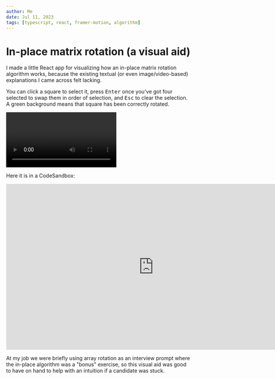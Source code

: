 ```yaml
---
author: Me
date: Jul 11, 2023
tags: [typescript, react, framer-motion, algorithm]
---
```


# In-place matrix rotation (a visual aid)

I made a little React app for visualizing how an in-place matrix rotation algorithm works, because the existing textual (or even image/video-based) explanations I came across felt lacking.

You can click a square to select it, press <kbd>Enter</kbd> once you've got four selected to swap them in order of selection, and <kbd>Esc</kbd> to clear the selection. A green background means that square has been correctly rotated.

<video controls autoplay>
  <source src="../images/2023-07-12-matrix.mp4" type="video/mp4">
</video>

Here it is in a CodeSandbox:

<iframe style="border: 1px solid rgba(0, 0, 0, 0.1);border-radius:2px;" width="800" height="450" src="https://codesandbox.io/p/sandbox/solitary-feather-9zp9gc?embed=1" allowfullscreen></iframe>

At my job we were briefly using array rotation as an interview prompt where the in-place algorithm was a "bonus" exercise, so this visual aid was good to have on hand to help with an intuition if a candidate was stuck.

